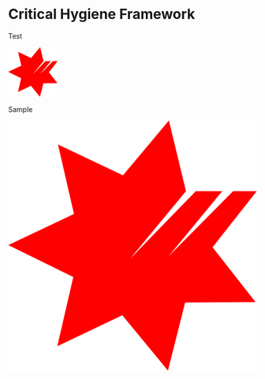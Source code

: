 <header>
  <!-- TL;DR -->
</header>

# Critical Hygiene Framework

Test

<a href="Other.md">
  <img src="NAB_Logo.png" alt="drawing" style="width:100px;"/>
</a>

Sample

![Image](NAB_Logo.png)
